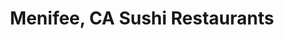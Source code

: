 ---
layout: city
title: Menifee, CA Sushi Restaurants
permalink: /california/menifee/
stateAbbr: CA
stateName: California
cityName: Menifee

---